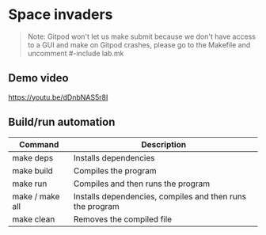 # Space invaders

> Note: Gitpod won't let us make submit because we don't have access to a GUI and make on Gitpod crashes, please go to the Makefile and uncomment #-include lab.mk

## Demo video
<https://youtu.be/dDnbNAS5r8I>

## Build/run automation
| Command | Description |
| ------ | ------ |
| make deps | Installs dependencies |
| make build | Compiles the program |
| make run | Compiles and then runs the program |
| make / make all | Installs dependencies, compiles and then runs the program |
| make clean | Removes the compiled file |
